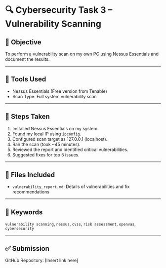 
# 🔍 Cybersecurity Task 3 – Vulnerability Scanning

## 🎯 Objective
To perform a vulnerability scan on my own PC using Nessus Essentials and document the results.

---

## 🧰 Tools Used
- Nessus Essentials (Free version from Tenable)
- Scan Type: Full system vulnerability scan

---

## 📝 Steps Taken
1. Installed Nessus Essentials on my system.
2. Found my local IP using `ipconfig`.
3. Configured scan target as 127.0.0.1 (localhost).
4. Ran the scan (took ~45 minutes).
5. Reviewed the report and identified critical vulnerabilities.
6. Suggested fixes for top 5 issues.

---

## 📄 Files Included
- `vulnerability_report.md`: Details of vulnerabilities and fix recommendations

---

## 📌 Keywords
`vulnerability scanning`, `nessus`, `cvss`, `risk assessment`, `openvas`, `cybersecurity`

---

## ✅ Submission
GitHub Repository: [Insert link here]
